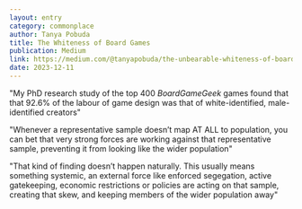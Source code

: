 ```yaml
---
layout: entry
category: commonplace
author: Tanya Pobuda
title: The Whiteness of Board Games
publication: Medium
link: https://medium.com/@tanyapobuda/the-unbearable-whiteness-of-board-games-1eb8d1f2688f
date: 2023-12-11
---
```


"My PhD research study of the top 400 *BoardGameGeek* games found that that 92.6% of the labour of game design was that of white-identified, male-identified creators"

"Whenever a representative sample doesn’t map AT ALL to population, you can bet that very strong forces are working against that representative sample, preventing it from looking like the wider population"

"That kind of finding doesn’t happen naturally. This usually means something systemic, an external force like enforced segegation, active gatekeeping, economic restrictions or policies are acting on that sample, creating that skew, and keeping members of the wider population away"
